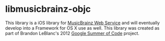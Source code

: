 libmusicbrainz-objc
===================

This library is a iOS library for [MusicBrainz Web Service](http://musicbrainz.org/doc/XML_Web_Service/Version_2) and will eventually develop into a Framework for OS X use as well. This library was created as part of Brandon LeBlanc's 2012 [Google Summer of Code](https://google-melange.appspot.com/gsoc/proposal/review/google/gsoc2012/demosdemon/1) project.
